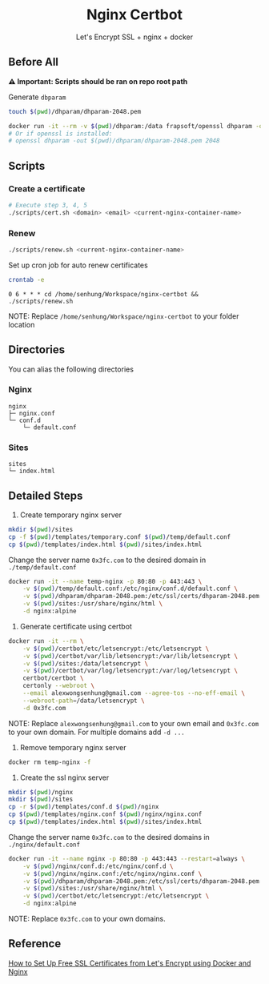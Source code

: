 <div align="center">
    <h1>Nginx Certbot</h1>
    <span>Let's Encrypt SSL + nginx + docker</span>
</div>

## Before All

**⚠️ Important: Scripts should be ran on repo root path**

Generate `dbparam`

```bash
touch $(pwd)/dhparam/dhparam-2048.pem
```

```bash
docker run -it --rm -v $(pwd)/dhparam:/data frapsoft/openssl dhparam -out /data/dhparam-2048.pem 2048
# Or if openssl is installed:
# openssl dhparam -out $(pwd)/dhparam/dhparam-2048.pem 2048
```

## Scripts

### Create a certificate

```bash
# Execute step 3, 4, 5
./scripts/cert.sh <domain> <email> <current-nginx-container-name>
```

### Renew

```bash
./scripts/renew.sh <current-nginx-container-name>
```

Set up cron job for auto renew certificates

```bash
crontab -e
```

```
0 6 * * * cd /home/senhung/Workspace/nginx-certbot && ./scripts/renew.sh
```

NOTE: Replace `/home/senhung/Workspace/nginx-certbot` to your folder location

## Directories

You can alias the following directories

### Nginx

<!-- prettier-ignore -->
```
nginx
├─ nginx.conf
└─ conf.d
    └─ default.conf
```

### Sites

<!-- prettier-ignore -->
```
sites
└─ index.html
```

## Detailed Steps

1. Create temporary nginx server

```bash
mkdir $(pwd)/sites
cp -f $(pwd)/templates/temporary.conf $(pwd)/temp/default.conf
cp $(pwd)/templates/index.html $(pwd)/sites/index.html
```

Change the server name `0x3fc.com` to the desired domain in `./temp/default.conf`

```bash
docker run -it --name temp-nginx -p 80:80 -p 443:443 \
    -v $(pwd)/temp/default.conf:/etc/nginx/conf.d/default.conf \
    -v $(pwd)/dhparam/dhparam-2048.pem:/etc/ssl/certs/dhparam-2048.pem \
    -v $(pwd)/sites:/usr/share/nginx/html \
    -d nginx:alpine
```

1. Generate certificate using certbot

```bash
docker run -it --rm \
    -v $(pwd)/certbot/etc/letsencrypt:/etc/letsencrypt \
    -v $(pwd)/certbot/var/lib/letsencrypt:/var/lib/letsencrypt \
    -v $(pwd)/sites:/data/letsencrypt \
    -v $(pwd)/certbot/var/log/letsencrypt:/var/log/letsencrypt \
    certbot/certbot \
    certonly --webroot \
    --email alexwongsenhung@gmail.com --agree-tos --no-eff-email \
    --webroot-path=/data/letsencrypt \
    -d 0x3fc.com
```

NOTE: Replace `alexwongsenhung@gmail.com` to your own email and `0x3fc.com` to your own domain. For multiple domains add `-d ...`

1. Remove temporary nginx server

```bash
docker rm temp-nginx -f
```

1. Create the ssl nginx server

```bash
mkdir $(pwd)/nginx
mkdir $(pwd)/sites
cp -r $(pwd)/templates/conf.d $(pwd)/nginx
cp $(pwd)/templates/nginx.conf $(pwd)/nginx/nginx.conf
cp $(pwd)/templates/index.html $(pwd)/sites/index.html
```

Change the server name `0x3fc.com` to the desired domains in `./nginx/default.conf`

```bash
docker run -it --name nginx -p 80:80 -p 443:443 --restart=always \
    -v $(pwd)/nginx/conf.d:/etc/nginx/conf.d \
    -v $(pwd)/nginx/nginx.conf:/etc/nginx/nginx.conf \
    -v $(pwd)/dhparam/dhparam-2048.pem:/etc/ssl/certs/dhparam-2048.pem \
    -v $(pwd)/sites:/usr/share/nginx/html \
    -v $(pwd)/certbot/etc/letsencrypt:/etc/letsencrypt \
    -d nginx:alpine
```

NOTE: Replace `0x3fc.com` to your own domains.

## Reference

[How to Set Up Free SSL Certificates from Let's Encrypt using Docker and Nginx](https://www.humankode.com/ssl/how-to-set-up-free-ssl-certificates-from-lets-encrypt-using-docker-and-nginx)

